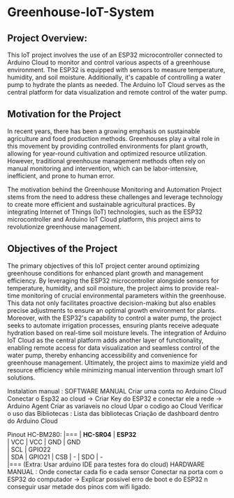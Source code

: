 # Greenhouse-IoT-System

## Project Overview:
This IoT project involves the use of an ESP32 microcontroller connected to Arduino Cloud to monitor and control various aspects of a greenhouse environment. The ESP32 is equipped with sensors to measure temperature, humidity, and soil moisture. Additionally, it's capable of controlling a water pump to hydrate the plants as needed. The Arduino IoT Cloud serves as the central platform for data visualization and remote control of the water pump.

##  Motivation for the Project
In recent years, there has been a growing emphasis on sustainable agriculture and food production methods. Greenhouses play a vital role in this movement by providing controlled environments for plant growth, allowing for year-round cultivation and optimized resource utilization. However, traditional greenhouse management methods often rely on manual monitoring and intervention, which can be labor-intensive, inefficient, and prone to human error.

The motivation behind the Greenhouse Monitoring and Automation Project stems from the need to address these challenges and leverage technology to create more efficient and sustainable agricultural practices. By integrating Internet of Things (IoT) technologies, such as the ESP32 microcontroller and Arduino IoT Cloud platform, this project aims to revolutionize greenhouse management.

## Objectives of the Project
The primary objectives of this IoT project center around optimizing greenhouse conditions for enhanced plant growth and management efficiency. By leveraging the ESP32 microcontroller alongside sensors for temperature, humidity, and soil moisture, the project aims to provide real-time monitoring of crucial environmental parameters within the greenhouse. This data not only facilitates proactive decision-making but also enables precise adjustments to ensure an optimal growth environment for plants. Moreover, with the ESP32's capability to control a water pump, the project seeks to automate irrigation processes, ensuring plants receive adequate hydration based on real-time soil moisture levels. The integration of Arduino IoT Cloud as the central platform adds another layer of functionality, enabling remote access for data visualization and seamless control of the water pump, thereby enhancing accessibility and convenience for greenhouse management. Ultimately, the project aims to maximize yield and resource efficiency while minimizing manual intervention through smart IoT solutions.

Instalation manual :
SOFTWARE MANUAL
Criar uma conta no Arduino Cloud
Conectar o Esp32 ao cloud
  -> Criar Key do ESP32 e conectar ele a rede
  -> Arduino Agent
Criar as variaveis no cloud
Upar o codigo ao Cloud
Verificar o uso das Bibliotecas : Lista das bibliotecas
Criação de dashboard dentro do Arduino Cloud

Pinout HC-BM280:
|===
| **HC-SR04** | **ESP32**       
| VCC     | VCC 
| GND     | GND           
| SCL     | GPIO22              
| SDA     | GPIO21
| CSB     | -
| SDO     | -                        
|===
(Extra: Usar arduino IDE para testes fora do cloud)
HARDWARE MANUAL :
Onde conectar cada fio e cada sensor
Conectar na porta com o ESP32 do computador
  -> Explicar possivel erro de boot e do ESP32 n conseguir usar metade dos pinos com wifi ligado.


